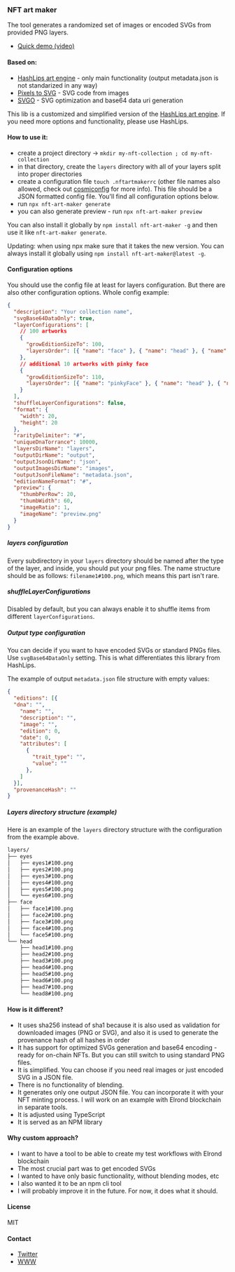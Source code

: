 ### NFT art maker

The tool generates a randomized set of images or encoded SVGs from provided PNG layers.

- [Quick demo (video)](https://youtu.be/uU10k6q79P8)

#### Based on:
- [HashLips art engine](https://github.com/HashLips/hashlips_art_engine) - only main functionality (output metadata.json is not standarized in any way)
- [Pixels to SVG](https://codepen.io/shshaw/pen/XbxvNj) - SVG code from images
- [SVGO](https://github.com/svg/svgo) - SVG optimization and base64 data uri generation

This lib is a customized and simplified version of the [HashLips art engine](https://github.com/HashLips/hashlips_art_engine). If you need more options and functionality, please use HashLips.

#### How to use it:
- create a project directory -> `mkdir my-nft-collection ; cd my-nft-collection`
- in that directory, create the `layers` directory with all of your layers split into proper directories
- create a configuration file `touch .nftartmakerrc` (other file names also allowed, check out [cosmiconfig](https://github.com/davidtheclark/cosmiconfig) for more info). This file should be a JSON formatted config file. You'll find all configuration options below.
- run `npx nft-art-maker generate`
- you can also generate preview - run `npx nft-art-maker preview`

You can also install it globally by `npm install nft-art-maker -g` and then use it like `nft-art-maker generate`.

Updating: when using npx make sure that it takes the new version. You can always install it globally using `npm install nft-art-maker@latest -g`.

#### Configuration options

You should use the config file at least for layers configuration. But there are also other configuration options. Whole config example: 

```json
{
  "description": "Your collection name",
  "svgBase64DataOnly": true,
  "layerConfigurations": [
    // 100 artworks
    {
      "growEditionSizeTo": 100,
      "layersOrder": [{ "name": "face" }, { "name": "head" }, { "name": "eyes" }]
    },
    // additional 10 artworks with pinky face
    {
      "growEditionSizeTo": 110,
      "layersOrder": [{ "name": "pinkyFace" }, { "name": "head" }, { "name": "eyes" }]
    }
  ],
  "shuffleLayerConfigurations": false,
  "format": {
    "width": 20,
    "height": 20
  },
  "rarityDelimiter": "#",
  "uniqueDnaTorrance": 10000,
  "layersDirName": "layers",
  "outputDirName": "output",
  "outputJsonDirName": "json",
  "outputImagesDirName": "images",
  "outputJsonFileName": "metadata.json",
  "editionNameFormat": "#",
  "preview": {
    "thumbPerRow": 20,
    "thumbWidth": 60,
    "imageRatio": 1,
    "imageName": "preview.png"
  }
}
```

##### layers configuration

Every subdirectory in your `layers` directory should be named after the type of the layer, and inside, you should put your png files. The name structure should be as follows: `filename1#100.png`, which means this part isn't rare.

##### shuffleLayerConfigurations

Disabled by default, but you can always enable it to shuffle items from different `layerConfigurations`.

##### Output type configuration

You can decide if you want to have encoded SVGs or standard PNGs files. Use `svgBase64DataOnly` setting. This is what differentiates this library from HashLips.

The example of output `metadata.json` file structure with empty values:

```json
{
  "editions": [{
  "dna": "",
    "name": "",
    "description": "",
    "image": "",
    "edition": 0,
    "date": 0,
    "attributes": [
      {
        "trait_type": "",
        "value": ""
      },
    ]
  }],
  "provenanceHash": ""
}
```

##### Layers directory structure (example)

Here is an example of the `layers` directory structure with the configuration from the example above.

```bash
layers/
├── eyes
│   ├── eyes1#100.png
│   ├── eyes2#100.png
│   ├── eyes3#100.png
│   ├── eyes4#100.png
│   ├── eyes5#100.png
│   └── eyes6#100.png
├── face
│   ├── face1#100.png
│   ├── face2#100.png
│   ├── face3#100.png
│   ├── face4#100.png
│   └── face5#100.png
└── head
    ├── head1#100.png
    ├── head2#100.png
    ├── head3#100.png
    ├── head4#100.png
    ├── head5#100.png
    ├── head6#100.png
    ├── head7#100.png
    └── head8#100.png
```

#### How is it different?
- It uses sha256 instead of sha1 because it is also used as validation for downloaded images (PNG or SVG), and also it is used to generate the provenance hash of all hashes in order
- It has support for optimized SVGs generation and base64 encoding - ready for on-chain NFTs. But you can still switch to using standard PNG files.
- It is simplified. You can choose if you need real images or just encoded SVG in a JSON file.
- There is no functionality of blending.
- It generates only one output JSON file. You can incorporate it with your NFT minting process. I will work on an example with Elrond blockchain in separate tools.
- It is adjusted using TypeScript
- It is served as an NPM library

#### Why custom approach?
- I want to have a tool to be able to create my test workflows with Elrond blockchain
- The most crucial part was to get encoded SVGs
- I wanted to have only basic functionality, without blending modes, etc
- I also wanted it to be an npm cli tool
- I will probably improve it in the future. For now, it does what it should.

#### License

MIT

#### Contact

- [Twitter](https://twitter.com/JulianCwirko)
- [WWW](https://www.julian.io)
